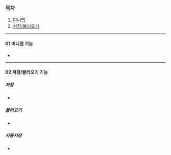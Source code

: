 ### 목차

1. [미니맵](#01-미니맵-기능)
2. [저장/불러오기](#02-자동저장/저장/불러오기-기능)
---
#### 01 미니맵 기능
* 
---
#### 02 저장/불러오기 기능
##### 저장
* 
##### 불러오기
* 
##### 자동저장
* 
